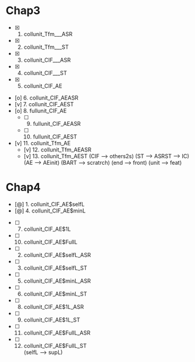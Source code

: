# Chap3
* [x]    1. collunit_Tfm___ASR
* [x]    2. collunit_Tfm___ST
* [x]    3. collunit_CIF___ASR 
* [x]    4. collunit_CIF___ST  
* [x]    5. collunit_CIF_AE    
  * [o]  6. collunit_CIF_AEASR 
  * [v]  7. collunit_CIF_AEST  
* [o]    8. fullunit_CIF_AE
  * [ ]  9. fullunit_CIF_AEASR
  * [ ] 10. fullunit_CIF_AEST
* [v]   11. collunit_Tfm_AE
  * [v] 12. collunit_Tfm_AEASR
  * [v] 13. collunit_Tfm_AEST
(CIF   --> others2s)
(ST    --> ASRST     --> IC)
(AE    --> AEinit)
(BART  --> scratrch)
(end   --> front)
(unit  --> feat)

# Chap4
* [@]  1. collunit_CIF_AE$selfL   
* [@]  4. collunit_CIF_AE$minL     
* [ ]  7. collunit_CIF_AE$1L     
* [ ] 10. collunit_CIF_AE$FullL     

* [ ]  2. collunit_CIF_AE$selfL_ASR 
* [ ]  3. collunit_CIF_AE$selfL_ST  
* [ ]  5. collunit_CIF_AE$minL_ASR 
* [ ]  6. collunit_CIF_AE$minL_ST  
* [ ]  8. collunit_CIF_AE$1L_ASR 
* [ ]  9. collunit_CIF_AE$1L_ST  
* [ ] 11. collunit_CIF_AE$FullL_ASR 
* [ ] 12. collunit_CIF_AE$FullL_ST  
(selfL --> supL)
